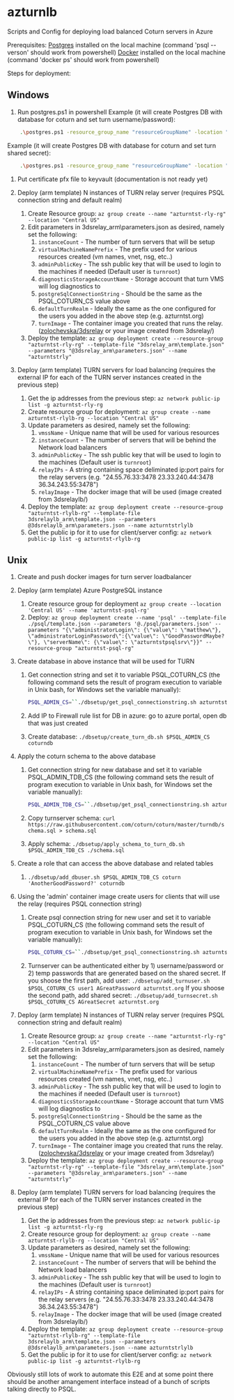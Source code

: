 # azturnlb
Scripts and Config for deploying load balanced Coturn servers in Azure

Prerequisites:
[Postgres](https://www.postgresql.org/download/) installed on the local machine (command 'psql --verson' should work from powershell) 
[Docker](https://www.docker.com/) installed on the local machine (command 'docker ps' should work from powershell) 

Steps for deployment:

## Windows
1. Run postgres.ps1 in powershell 
Example (it will create Postgres DB with database for coturn and set turn username/password):
```sh
    .\postgres.ps1 -resource_group_name "resourceGroupName" -location "westus" -psql_server_name "psqlServername" -db_username "dbuser" -db_password "dbPassword" -turn_username "user" -turn_password "turnPassword"
```

Example (it will create Postgres DB with database for coturn and set turn shared secret):
```sh
    .\postgres.ps1 -resource_group_name "resourceGroupName" -location "westus" -psql_server_name "psqlServername" -db_username "dbuser" -db_password "dbPassword" -secret "sharedseret"
```

1. Put certificate pfx file to keyvault (documentation is not ready yet)
1. Deploy (arm template) N instances of TURN relay server (requires PSQL connection string and default realm)
    1. Create Resource group: `az group create --name "azturntst-rly-rg" --location "Central US"`
    1. Edit parameters in 3dsrelay_arm\parameters.json as desired, namely set the following:
        1. `instanceCount` - The number of turn servers that will be setup
        1. `virtualMachineNamePrefix` - The prefix used for various resources created (vm names, vnet, nsg, etc..)
        1. `adminPublicKey` - The ssh public key that will be used to login to the machines if needed (Default user is `turnroot`)
        1. `diagnosticsStorageAccountName` - Storage account that turn VMS will log diagnostics to
        1. `postgreSqlConnectionString` - Should be the same as the PSQL_COTURN_CS value above
        1. `defaultTurnRealm` - Ideally the same as the one configured for the users you added in the above step (e.g. azturntst.org)
        1. `turnImage` - The container image you created that runs the relay.  ([zolochevska/3dsrelay](https://hub.docker.com/r/zolochevska/3dsrelay/) or your image created from 3dsrelay/)
    1. Deploy the template: `az group deployment create --resource-group "azturntst-rly-rg" --template-file "3dsrelay_arm\template.json" --parameters "@3dsrelay_arm\parameters.json" --name "azturntstrly"`

1. Deploy (arm template) TURN servers for load balancing (requires the external IP for each of the TURN server instances created in the previous step)
    1. Get the ip addresses from the previous step: `az network public-ip list -g azturntst-rly-rg`
    1. Create resource group for deployment: `az group create --name azturntst-rlylb-rg --location "Central US"`
    1. Update parameters as desired, namely set the following:
        1. `vmssName` - Unique name that will be used for various resources
        1. `instanceCount` - The number of servers that will be behind the Network load balancers
        1. `adminPublicKey` - The ssh public key that will be used to login to the machines (Default user is `turnroot`)
        1. `relayIPs` - A string containing space deliminated ip:port pairs for the relay servers (e.g. "24.55.76.33:3478 23.33.240.44:3478 36.34.243.55:3478")
        1. `relayImage` - The docker image that will be used (image created from 3dsrelaylb/)
    1. Deploy the template: `az group deployment create --resource-group "azturntst-rlylb-rg" --template-file 3dsrelaylb_arm\template.json --parameters @3dsrelaylb_arm\parameters.json --name azturntstrlylb`
    1. Get the public ip for it to use for client/server config: `az network public-ip list -g azturntst-rlylb-rg`

 

## Unix
1. Create and push docker images for turn server loadbalancer

1. Deploy (arm template) Azure PostgreSQL instance
    1. Create resource group for deployment `az group create --location 'Central US' --name 'azturntst-psql-rg'`
    1. Deploy: `az group deployment create --name 'psql' --template-file ./psql/template.json --parameters '@./psql/parameters.json' --parameters "{\"administratorLogin\": {\"value\": \"matthew\"}, \"administratorLoginPassword\":{\"value\": \"GoodPasswordMaybe?\"}, \"serverName\": {\"value\": \"azturntstpsqlsrv\"}}" --resource-group "azturntst-psql-rg"`
1. Create database in above instance that will be used for TURN
    1. Get connection string and set it to variable PSQL_COTURN_CS (the following command sets the result of program execution to variable in Unix bash, for Windows set the variable manually):

          ```sh
          PSQL_ADMIN_CS=``./dbsetup/get_psql_connectionstring.sh azturntstpsqlsrv matthew "GoodPasswordMaybe?"`
          ```

    1. Add IP to Firewall rule list for DB in azure: go to azure portal, open db that was just created 
    1. Create database: `./dbsetup/create_turn_db.sh $PSQL_ADMIN_CS coturndb`
1. Apply the coturn schema to the above database
    1. Get connection string for new database and set it to variable PSQL_ADMIN_TDB_CS (the following command sets the result of program execution to variable in Unix bash, for Windows set the variable manually):

          ```sh
          PSQL_ADMIN_TDB_CS=``./dbsetup/get_psql_connectionstring.sh azturntstpsqlsrv matthew "GoodPasswordMaybe?" coturndb`  
          ```
    1. Copy turnserver schema: `curl https://raw.githubusercontent.com/coturn/coturn/master/turndb/schema.sql > schema.sql`
    1. Apply schema: `./dbsetup/apply_schema_to_turn_db.sh $PSQL_ADMIN_TDB_CS ./schema.sql `
1. Create a role that can access the above database and related tables
    1. `./dbsetup/add_dbuser.sh $PSQL_ADMIN_TDB_CS coturn 'AnotherGoodPassword?' coturndb`
1. Using the 'admin' container image create users for clients that will use the relay (requires PSQL connection string)
    1. Create psql connection string for new user and set it to variable PSQL_COTURN_CS (the following command sets the result of program execution to variable in Unix bash, for Windows set the variable manually): 

          ```sh
          PSQL_COTURN_CS=``./dbsetup/get_psql_connectionstring.sh azturntstpsqlsrv coturn "AnotherGoodPassword?" coturndb`  
          ```
    1. Turnserver can be authenticated either by 1) username/password or 2) temp passwords that are generated based on the shared secret. If you shoose the first path, add user: 
        `./dbsetup/add_turnuser.sh $PSQL_COTURN_CS user1 AGreatPassword azturntst.org` 
        If you shoose the second path, add shared secret:
        `./dbsetup/add_turnsecret.sh $PSQL_COTURN_CS AGreatSecret azturntst.org`

1. Deploy (arm template) N instances of TURN relay server (requires PSQL connection string and default realm)
    1. Create Resource group: `az group create --name "azturntst-rly-rg" --location "Central US"`
    1. Edit parameters in 3dsrelay_arm\parameters.json as desired, namely set the following:
        1. `instanceCount` - The number of turn servers that will be setup
        1. `virtualMachineNamePrefix` - The prefix used for various resources created (vm names, vnet, nsg, etc..)
        1. `adminPublicKey` - The ssh public key that will be used to login to the machines if needed (Default user is `turnroot`)
        1. `diagnosticsStorageAccountName` - Storage account that turn VMS will log diagnostics to
        1. `postgreSqlConnectionString` - Should be the same as the PSQL_COTURN_CS value above
        1. `defaultTurnRealm` - Ideally the same as the one configured for the users you added in the above step (e.g. azturntst.org)
        1. `turnImage` - The container image you created that runs the relay.  ([zolochevska/3dsrelay](https://hub.docker.com/r/zolochevska/3dsrelay/) or your image created from 3dsrelay/)
    1. Deploy the template: `az group deployment create --resource-group "azturntst-rly-rg" --template-file "3dsrelay_arm\template.json" --parameters "@3dsrelay_arm\parameters.json" --name "azturntstrly"`
1. Deploy (arm template) TURN servers for load balancing (requires the external IP for each of the TURN server instances created in the previous step)
    1. Get the ip addresses from the previous step: `az network public-ip list -g azturntst-rly-rg`
    1. Create resource group for deployment: `az group create --name azturntst-rlylb-rg --location "Central US"`
    1. Update parameters as desired, namely set the following:
        1. `vmssName` - Unique name that will be used for various resources
        1. `instanceCount` - The number of servers that will be behind the Network load balancers
        1. `adminPublicKey` - The ssh public key that will be used to login to the machines (Default user is `turnroot`)
        1. `relayIPs` - A string containing space deliminated ip:port pairs for the relay servers (e.g. "24.55.76.33:3478 23.33.240.44:3478 36.34.243.55:3478")
        1. `relayImage` - The docker image that will be used (image created from 3dsrelaylb/)
    1. Deploy the template: `az group deployment create --resource-group "azturntst-rlylb-rg" --template-file 3dsrelaylb_arm\template.json --parameters @3dsrelaylb_arm\parameters.json --name azturntstrlylb`
    1. Get the public ip for it to use for client/server config: `az network public-ip list -g azturntst-rlylb-rg`




Obviously still lots of work to automate this E2E and at some point there should be another amangement interface instead of a bunch of scripts talking directly to PSQL.
